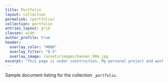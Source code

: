 ```yaml
---
title: Portfolio
layout: collection
permalink: /portfolio/
collection: portfolio
entries_layout: grid
classes: wide
author_profile: true
header:
  overlay_color: "#000"
  overlay_filter: "0.5"
  overlay_image: /assets/images/banner_004.jpg
excerpt: "This page is under construction. My personal project and work will be displayed here."
---
```


Sample document listing for the collection `_portfolio`.
